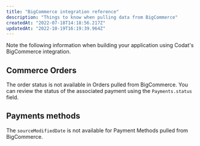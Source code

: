 ```yaml
---
title: "BigCommerce integration reference"
description: "Things to know when pulling data from BigCommerce"
createdAt: "2022-07-18T14:18:56.217Z"
updatedAt: "2022-10-19T16:19:39.964Z"
---
```


Note the following information when building your application using Codat's BigCommerce integration.

## Commerce Orders

The order status is not available in Orders pulled from BigCommerce. You can review the status of the associated payment using the `Payments.status` field.

## Payments methods

The `sourceModifiedDate` is not available for Payment Methods pulled from BigCommerce.
